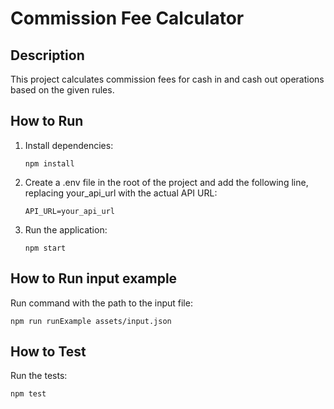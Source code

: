 # Commission Fee Calculator

## Description

This project calculates commission fees for cash in and cash out operations based on the given rules.

## How to Run

1. Install dependencies:

   ```
   npm install
   ```

2. Create a .env file in the root of the project and add the following line, replacing your_api_url with the actual API URL:

   ```
   API_URL=your_api_url
   ```

3. Run the application:

   ```
   npm start
   ```

## How to Run input example

Run command with the path to the input file:

```
npm run runExample assets/input.json
```

## How to Test

Run the tests:

```
npm test
```
